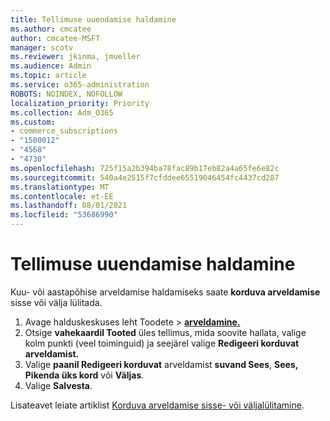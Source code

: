 ```yaml
---
title: Tellimuse uuendamise haldamine
ms.author: cmcatee
author: cmcatee-MSFT
manager: scotv
ms.reviewer: jkinma, jmueller
ms.audience: Admin
ms.topic: article
ms.service: o365-administration
ROBOTS: NOINDEX, NOFOLLOW
localization_priority: Priority
ms.collection: Adm_O365
ms.custom:
- commerce_subscriptions
- "1500012"
- "4568"
- "4730"
ms.openlocfilehash: 725f15a2b394ba78fac89b17eb82a4a65fe6e82c
ms.sourcegitcommit: 540a4e2515f7cfddee65519046454fc4437cd287
ms.translationtype: MT
ms.contentlocale: et-EE
ms.lasthandoff: 08/01/2021
ms.locfileid: "53686990"
---
```

# <a name="manage-subscription-renewal"></a>Tellimuse uuendamise haldamine

Kuu- või aastapõhise arveldamise haldamiseks saate **korduva arveldamise** sisse või välja lülitada.

1. Avage halduskeskuses leht Toodete  >  **[arveldamine.](https://go.microsoft.com/fwlink/p/?linkid=842054)**
2. Otsige **vahekaardil Tooted** üles tellimus, mida soovite hallata, valige kolm punkti (veel toiminguid) ja seejärel valige **Redigeeri korduvat arveldamist.**
3. Valige **paanil Redigeeri korduvat** arveldamist **suvand Sees**, **Sees, Pikenda üks kord** või **Väljas**.
4. Valige **Salvesta**.

Lisateavet leiate artiklist [Korduva arveldamise sisse- või väljalülitamine](/microsoft-365/commerce/subscriptions/renew-your-subscription#turn-recurring-billing-off-or-on).

